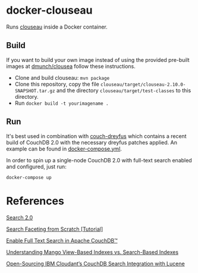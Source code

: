 # docker-clouseau

Runs [clouseau](http://github.com/cloudant-labs/clouseau) inside a Docker container.

## Build

If you want to build your own image instead of using the provided pre-built images at 
[dmunch/clousea](https://hub.docker.com/r/dmunch/clouseau/) follow these instructions. 

- Clone and build clouseau: `mvn package`
- Clone this repository, copy the file `clouseau/target/clouseau-2.10.0-SNAPSHOT.tar.gz` and the directory 
`clouseau/target/test-classes` to this directory.
- Run `docker build -t yourimagename .`

## Run
It's best used in combination with [couch-dreyfus](http://github.com/dmunch/docker-couchdb) which
contains a recent build of CouchDB 2.0 with the necessary dreyfus patches applied.
An example can be found in [docker-compose.yml](docker-compose.yml).

In order to spin up a single-node CouchDB 2.0 with full-text search enabled and configured, just run:
```
docker-compose up
``` 

# References
[Search 2.0](
https://cloudant.com/blog/search-2-0/)

[Search Faceting from Scratch [Tutorial]](
https://cloudant.com/blog/search-faceting-from-scratch-2/)

[Enable Full Text Search in Apache CouchDB™](
https://cloudant.com/blog/enable-full-text-search-in-apache-couchdb/)

[Understanding Mango View-Based Indexes vs. Search-Based Indexes](
https://cloudant.com/blog/mango-json-vs-text-indexes/)


[Open-Sourcing IBM Cloudant’s CouchDB Search Integration with Lucene](
https://cloudant.com/blog/open-sourcing-cloudant-search/)